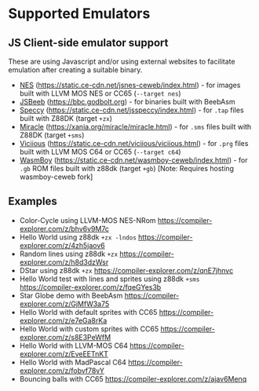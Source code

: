 # Supported Emulators

## JS Client-side emulator support

These are using Javascript and/or using external websites to facilitate emulation after creating a suitable binary.

- [NES](https://github.com/compiler-explorer/jsnes-ceweb) (https://static.ce-cdn.net/jsnes-ceweb/index.html) - for
  images built with LLVM MOS NES or CC65 (`--target nes`)
- [JSBeeb](https://github.com/mattgodbolt/jsbeeb) (https://bbc.godbolt.org) - for binaries built with BeebAsm
- [Speccy](https://github.com/compiler-explorer/jsspeccy3) (https://static.ce-cdn.net/jsspeccy/index.html) - for `.tap`
  files built with Z88DK (target `+zx`)
- [Miracle](https://github.com/mattgodbolt/Miracle) (https://xania.org/miracle/miracle.html) - for `.sms` files built
  with Z88DK (target `+sms`)
- [Viciious](https://github.com/compiler-explorer/viciious) (https://static.ce-cdn.net/viciious/viciious.html) - for
  `.prg` files built with LLVM MOS C64 or CC65 (`--target c64`)
- [WasmBoy](https://github.com/torch2424/wasmboy) (https://static.ce-cdn.net/wasmboy-ceweb/index.html) - for `.gb` ROM files built with z88dk (target `+gb`) [Note: Requires hosting wasmboy-ceweb fork]

## Examples

- Color-Cycle using LLVM-MOS NES-NRom https://compiler-explorer.com/z/bhv6v9M7c
- Hello World using z88dk `+zx -lndos` https://compiler-explorer.com/z/4zh5jaov6
- Random lines using z88dk `+zx` https://compiler-explorer.com/z/h8d3dzWsr
- DStar using z88dk `+zx` https://compiler-explorer.com/z/qnE7jhnvc
- Hello World test with lines and sprites using z88dk `+sms` https://compiler-explorer.com/z/fqeGYes3b
- Star Globe demo with BeebAsm https://compiler-explorer.com/z/GjMfW3a75
- Hello World with default sprites with CC65 https://compiler-explorer.com/z/e7eGa8rKa
- Hello World with custom sprites with CC65 https://compiler-explorer.com/z/s8E3PeWfM
- Hello World with LLVM-MOS C64 https://compiler-explorer.com/z/EveEETnKT
- Hello World with MadPascal C64 https://compiler-explorer.com/z/fobvf78vY
- Bouncing balls with CC65 https://compiler-explorer.com/z/ajav6Menq
